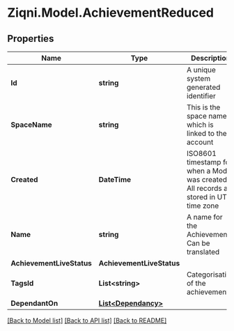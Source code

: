 
# Ziqni.Model.AchievementReduced

## Properties

Name | Type | Description | Notes
------------ | ------------- | ------------- | -------------
**Id** | **string** | A unique system generated identifier | 
**SpaceName** | **string** | This is the space name which is linked to the account | 
**Created** | **DateTime** | ISO8601 timestamp for when a Model was created. All records are stored in UTC time zone | 
**Name** | **string** | A name for the Achievement. Can be translated | 
**AchievementLiveStatus** | **AchievementLiveStatus** |  | 
**TagsId** | **List&lt;string&gt;** | Categorisation of the achievements | [optional] 
**DependantOn** | [**List&lt;Dependancy&gt;**](Dependancy.md) |  | [optional] 

[[Back to Model list]](../README.md#documentation-for-models)
[[Back to API list]](../README.md#documentation-for-api-endpoints)
[[Back to README]](../README.md)

